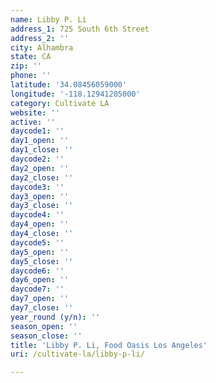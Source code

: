 ```yaml
---
name: Libby P. Li
address_1: 725 South 6th Street
address_2: ''
city: Alhambra
state: CA
zip: ''
phone: ''
latitude: '34.08456059000'
longitude: '-118.12941205000'
category: Cultivate LA
website: ''
active: ''
daycode1: ''
day1_open: ''
day1_close: ''
daycode2: ''
day2_open: ''
day2_close: ''
daycode3: ''
day3_open: ''
day3_close: ''
daycode4: ''
day4_open: ''
day4_close: ''
daycode5: ''
day5_open: ''
day5_close: ''
daycode6: ''
day6_open: ''
daycode7: ''
day7_open: ''
day7_close: ''
year_round (y/n): ''
season_open: ''
season_close: ''
title: 'Libby P. Li, Food Oasis Los Angeles'
uri: /cultivate-la/libby-p-li/

---
```

